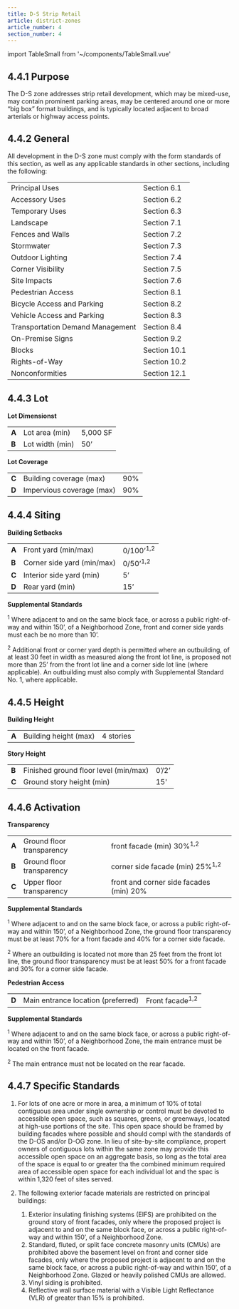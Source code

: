 ```yaml
---
title: D-S Strip Retail
article: district-zones
article_number: 4
section_number: 4
---
```


import TableSmall from '~/components/TableSmall.vue'

## 4.4.1 Purpose

The D-S zone addresses strip retail development, which may be mixed-use, may contain prominent parking areas, may be centered around one or more “big box” format buildings, and is typically located adjacent to broad arterials or highway access points.

## 4.4.2 General

All development in the D-S zone must comply with the form standards of this section, as well as any applicable standards in other sections, including the following:

|                                  |              |
| -------------------------------- | ------------ |
| Principal Uses                   | Section 6.1  |
| Accessory Uses                   | Section 6.2  |
| Temporary Uses                   | Section 6.3  |
| Landscape                        | Section 7.1  |
| Fences and Walls                 | Section 7.2  |
| Stormwater                       | Section 7.3  |
| Outdoor Lighting                 | Section 7.4  |
| Corner Visibility                | Section 7.5  |
| Site Impacts                     | Section 7.6  |
| Pedestrian Access                | Section 8.1  |
| Bicycle Access and Parking       | Section 8.2  |
| Vehicle Access and Parking       | Section 8.3  |
| Transportation Demand Management | Section 8.4  |
| On-Premise Signs                 | Section 9.2  |
| Blocks                           | Section 10.1 |
| Rights-of-Way                    | Section 10.2 |
| Nonconformities                  | Section 12.1 |

## 4.4.3 Lot

**Lot Dimensionst**

|       |                 |          |
| ----- | --------------- | -------- |
| **A** | Lot area (min)  | 5,000 SF |
| **B** | Lot width (min) | 50’      |

**Lot Coverage**

|       |                           |     |
| ----- | ------------------------- | --- |
| **C** | Building coverage (max)   | 90% |
| **D** | Impervious coverage (max) | 90% |

## 4.4.4 Siting

**Building Setbacks**

|       |                            |                      |
| ----- | -------------------------- | -------------------- |
| **A** | Front yard (min/max)       | 0/100’<sup>1,2</sup> |
| **B** | Corner side yard (min/max) | 0/50’<sup>1,2</sup>  |
| **C** | Interior side yard (min)   | 5’                   |
| **D** | Rear yard (min)            | 15’                  |

**Supplemental Standards**

<sup>1</sup> Where adjacent to and on the same block face, or across a public right-of-way and within 150’, of a Neighborhood Zone, front and corner side yards must each be no more than 10’.

<sup>2</sup> Additional front or corner yard depth is permitted where an outbuilding, of at least 30 feet in width as measured along the front lot line, is proposed not more than 25’ from the front lot line and a corner side lot line (where applicable). An outbuilding must also comply with Supplemental Standard No. 1, where applicable.

## 4.4.5 Height

**Building Height**

|       |                       |           |
| ----- | --------------------- | --------- |
| **A** | Building height (max) | 4 stories |

**Story Height**

|       |                                       |       |
| ----- | ------------------------------------- | ----- |
| **B** | Finished ground floor level (min/max) | 0’/2’ |
| **C** | Ground story height (min)             | 15'   |

## 4.4.6 Activation

**Transparency**

|       |                           |                                            |
| ----- | ------------------------- | ------------------------------------------ |
| **A** | Ground floor transparency | front facade (min) 30%<sup>1,2</sup>       |
| **B** | Ground floor transparency | corner side facade (min) 25%<sup>1,2</sup> |
| **C** | Upper floor transparency  | front and corner side facades (min) 20%    |

**Supplemental Standards**

<sup>1</sup> Where adjacent to and on the same block face, or across a public right-of-way and within 150’, of a Neighborhood Zone, the ground floor transparency must be at least 70% for a front facade and 40% for a corner side facade.

<sup>2</sup> Where an outbuilding is located not more than 25 feet from the front lot line, the ground floor transparency must be at least 50% for a front facade and 30% for a corner side facade.

**Pedestrian Access**

|       |                                    |                            |
| ----- | ---------------------------------- | -------------------------- |
| **D** | Main entrance location (preferred) | Front facade<sup>1,2</sup> |

**Supplemental Standards**

<sup>1</sup> Where adjacent to and on the same block face, or across a public right-of-way and within 150’, of a Neighborhood Zone, the main entrance must be located on the front facade.

<sup>2</sup> The main entrance must not be located on the rear facade.

## 4.4.7 Specific Standards

1. For lots of one acre or more in area, a minimum of 10% of total contiguous area under single ownership or control must be devoted to accessible open space, such as squares, greens, or greenways, located at high-use portions of the site. This open space should be framed by building facades where possible and should compl with the standards of the D-OS and/or D-OG zone. In lieu of site-by-site compliance, propert owners of contiguous lots within the same zone may provide this accessible open space on an aggregate basis, so long as the total area of the space is equal to or greater tha the combined minimum required area of accessible open space for each individual lot and the spac is within 1,320 feet of sites served.
2. The following exterior facade materials are restricted on principal buildings:

   1. Exterior insulating finishing systems (EIFS) are prohibited on the ground story of front facades, only where the proposed project is adjacent to and on the same block face, or across a public right-of-way and within 150’, of a Neighborhood Zone.
   2. Standard, fluted, or split face concrete masonry units (CMUs) are prohibited above the basement level on front and corner side facades, only where the proposed project is adjacent to and on the same block face, or across a public right-of-way and within 150’, of a Neighborhood Zone. Glazed or heavily polished CMUs are allowed.
   3. Vinyl siding is prohibited.
   4. Reflective wall surface material with a Visible Light Reflectance (VLR) of greater than 15% is prohibited.
